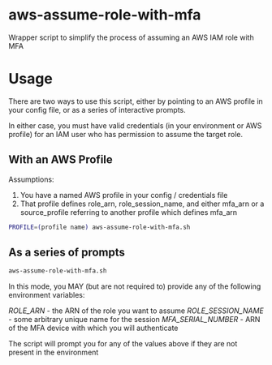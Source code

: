 # aws-assume-role-with-mfa
Wrapper script to simplify the process of assuming an AWS IAM role with MFA

# Usage

There are two ways to use this script, either by pointing to an AWS profile in your config file, or as a series of interactive prompts.

In either case, you must have valid credentials (in your environment or AWS profile) for an IAM user who has permission to assume the target role.

## With an AWS Profile

Assumptions:
1. You have a named AWS profile in your config / credentials file
2. That profile defines role_arn, role_session_name, and either mfa_arn or a source_profile referring to another profile which defines mfa_arn

```bash
PROFILE=(profile name) aws-assume-role-with-mfa.sh
```
## As a series of prompts

```bash
aws-assume-role-with-mfa.sh
```

In this mode, you MAY (but are not required to) provide any of the following environment variables:

*ROLE_ARN* - the ARN of the role you want to assume
*ROLE_SESSION_NAME* - some arbitrary unique name for the session
*MFA_SERIAL_NUMBER* - ARN of the MFA device with which you will authenticate

The script will prompt you for any of the values above if they are not present in the environment

